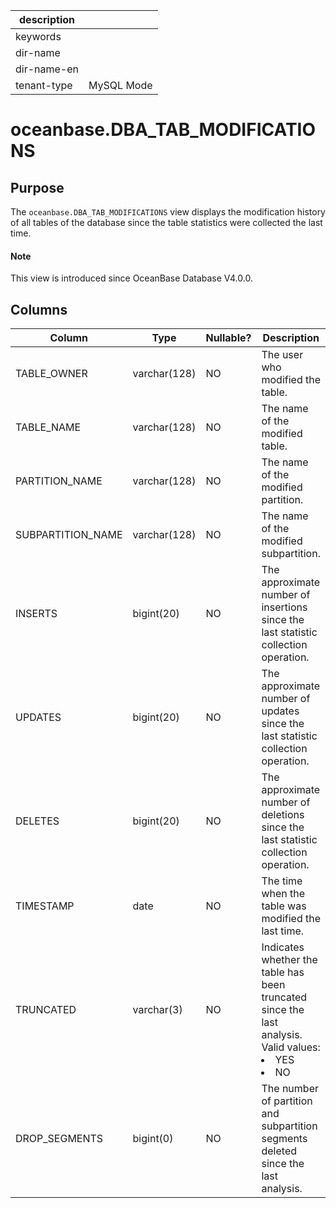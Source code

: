| description ||
|---|---|
| keywords ||
| dir-name ||
| dir-name-en ||
| tenant-type | MySQL Mode |

# oceanbase.DBA_TAB_MODIFICATIONS

## Purpose

The `oceanbase.DBA_TAB_MODIFICATIONS` view displays the modification history of all tables of the database since the table statistics were collected the last time.

<main id="notice" type='explain'>
  <h4>Note</h4>
  <p>This view is introduced since OceanBase Database V4.0.0. </p>
</main>

## Columns

| Column | Type | Nullable? | Description |
| --- | --- | --- | --- |
| TABLE_OWNER | varchar(128) | NO | The user who modified the table. |
| TABLE_NAME | varchar(128) | NO | The name of the modified table. |
| PARTITION_NAME | varchar(128) | NO | The name of the modified partition. |
| SUBPARTITION_NAME | varchar(128) | NO | The name of the modified subpartition. |
| INSERTS | bigint(20) | NO | The approximate number of insertions since the last statistic collection operation. |
| UPDATES | bigint(20) | NO | The approximate number of updates since the last statistic collection operation. |
| DELETES | bigint(20) | NO | The approximate number of deletions since the last statistic collection operation. |
| TIMESTAMP | date | NO | The time when the table was modified the last time. |
| TRUNCATED | varchar(3) | NO | Indicates whether the table has been truncated since the last analysis. Valid values:<li>YES<li>NO |
| DROP_SEGMENTS | bigint(0) | NO | The number of partition and subpartition segments deleted since the last analysis. |

